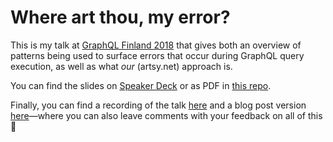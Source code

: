 # Where art thou, my error?

This is my talk at [GraphQL Finland 2018](https://graphql-finland.fi) that gives both an overview of patterns being used
to surface errors that occur during GraphQL query execution, as well as what _our_ (artsy.net) approach is.

You can find the slides on [Speaker Deck](https://speakerdeck.com/alloy/where-art-thou-my-error) or as PDF in
[this repo](presentation.pdf).

Finally, you can find a recording of the talk [here](https://www.youtube.com/watch?v=qKA-n8p-sNc) and a blog post version [here](http://artsy.github.io/blog/2018/10/19/where-art-thou-my-error/)—where
you can also leave comments with your feedback on all of this 🙏

